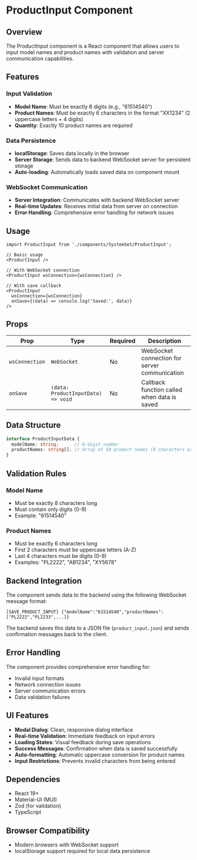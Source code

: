 # ProductInput Component

## Overview
The ProductInput component is a React component that allows users to input model names and product names with validation and server communication capabilities.

## Features

### Input Validation
- **Model Name**: Must be exactly 8 digits (e.g., "61514540")
- **Product Names**: Must be exactly 6 characters in the format "XX1234" (2 uppercase letters + 4 digits)
- **Quantity**: Exactly 10 product names are required

### Data Persistence
- **localStorage**: Saves data locally in the browser
- **Server Storage**: Sends data to backend WebSocket server for persistent storage
- **Auto-loading**: Automatically loads saved data on component mount

### WebSocket Communication
- **Server Integration**: Communicates with backend WebSocket server
- **Real-time Updates**: Receives initial data from server on connection
- **Error Handling**: Comprehensive error handling for network issues

## Usage

```tsx
import ProductInput from './components/SystemSet/ProductInput';

// Basic usage
<ProductInput />

// With WebSocket connection
<ProductInput wsConnection={wsConnection} />

// With save callback
<ProductInput 
  wsConnection={wsConnection} 
  onSave={(data) => console.log('Saved:', data)} 
/>
```

## Props

| Prop | Type | Required | Description |
|------|------|----------|-------------|
| `wsConnection` | `WebSocket` | No | WebSocket connection for server communication |
| `onSave` | `(data: ProductInputData) => void` | No | Callback function called when data is saved |

## Data Structure

```typescript
interface ProductInputData {
  modelName: string;      // 8-digit number
  productNames: string[]; // Array of 10 product names (6 characters each)
}
```

## Validation Rules

### Model Name
- Must be exactly 8 characters long
- Must contain only digits (0-9)
- Example: "61514540"

### Product Names
- Must be exactly 6 characters long
- First 2 characters must be uppercase letters (A-Z)
- Last 4 characters must be digits (0-9)
- Examples: "PL2222", "AB1234", "XY5678"

## Backend Integration

The component sends data to the backend using the following WebSocket message format:
```
[SAVE_PRODUCT_INPUT] {"modelName":"61514540","productNames":["PL2222","PL2233",...]}
```

The backend saves this data to a JSON file (`product_input.json`) and sends confirmation messages back to the client.

## Error Handling

The component provides comprehensive error handling for:
- Invalid input formats
- Network connection issues
- Server communication errors
- Data validation failures

## UI Features

- **Modal Dialog**: Clean, responsive dialog interface
- **Real-time Validation**: Immediate feedback on input errors
- **Loading States**: Visual feedback during save operations
- **Success Messages**: Confirmation when data is saved successfully
- **Auto-formatting**: Automatic uppercase conversion for product names
- **Input Restrictions**: Prevents invalid characters from being entered

## Dependencies

- React 19+
- Material-UI (MUI)
- Zod (for validation)
- TypeScript

## Browser Compatibility

- Modern browsers with WebSocket support
- localStorage support required for local data persistence 